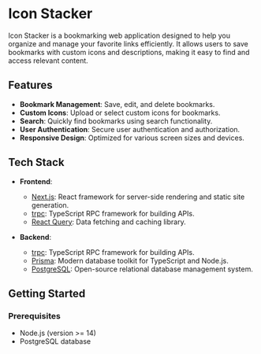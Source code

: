 # Icon Stacker

Icon Stacker is a bookmarking web application designed to help you organize and manage your favorite links efficiently. It allows users to save bookmarks with custom icons and descriptions, making it easy to find and access relevant content.

## Features

- **Bookmark Management**: Save, edit, and delete bookmarks.
- **Custom Icons**: Upload or select custom icons for bookmarks.
- **Search**: Quickly find bookmarks using search functionality.
- **User Authentication**: Secure user authentication and authorization.
- **Responsive Design**: Optimized for various screen sizes and devices.

## Tech Stack

- **Frontend**:
  - [Next.js](https://nextjs.org/): React framework for server-side rendering and static site generation.
  - [trpc](https://trpc.io/): TypeScript RPC framework for building APIs.
  - [React Query](https://react-query.tanstack.com/): Data fetching and caching library.

- **Backend**:
  - [trpc](https://trpc.io/): TypeScript RPC framework for building APIs.
  - [Prisma](https://www.prisma.io/): Modern database toolkit for TypeScript and Node.js.
  - [PostgreSQL](https://www.postgresql.org/): Open-source relational database management system.

## Getting Started

### Prerequisites

- Node.js (version >= 14)
- PostgreSQL database

